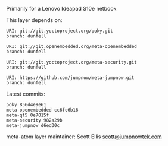 Primarily for a Lenovo Ideapad S10e netbook

This layer depends on:

    URI: git://git.yoctoproject.org/poky.git
    branch: dunfell

    URI: git://git.openembedded.org/meta-openembedded
    branch: dunfell

    URI: git://git.yoctoproject.org/meta-security.git
    branch: dunfell

    URI: https://github.com/jumpnow/meta-jumpnow.git
    branch: dunfell


Latest commits:

    poky 856d4e9e61
    meta-openembedded cc6fc6b16
    meta-qt5 0e7015f
    meta-security 982a29b
    meta-jumpnow d6ed30c

meta-atom layer maintainer: Scott Ellis <scott@jumpnowtek.com>
